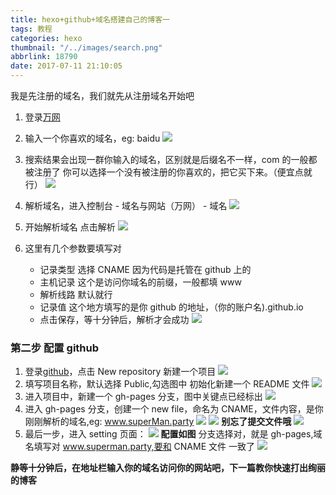 ```yaml
---
title: hexo+github+域名搭建自己的博客一
tags: 教程
categories: hexo
thumbnail: "/../images/search.png"
abbrlink: 18790
date: 2017-07-11 21:10:05
---
```


我是先注册的域名，我们就先从注册域名开始吧

1. 登录[万网](https://wanwang.aliyun.com)
   <!-- more -->
2. 输入一个你喜欢的域名，eg: baidu
   <img src='/../images/search.png'/>

3. 搜索结果会出现一群你输入的域名，区别就是后缀名不一样，com 的一般都被注册了 你可以选择一个没有被注册的你喜欢的，把它买下来。（便宜点就行）
   <img src='/../images/searchResult.png'/>
4. 解析域名，进入控制台 - 域名与网站（万网） - 域名
   <img src='/../images/control.png'/>
5. 开始解析域名
   点击解析
   <img src='/../images/jiexi.png'/>
6. 这里有几个参数要填写对
   - 记录类型 选择 CNAME 因为代码是托管在 github 上的
   - 主机记录 这个是访问你域名的前缀，一般都填 www
   - 解析线路 默认就行
   - 记录值 这个地方填写的是你 github 的地址，（你的账户名).github.io
   - 点击保存，等十分钟后，解析才会成功
     <img src='/../images/jiexi1.png'/>

### 第二步 配置 github

1. 登录[github](https://github.com)，点击 New repository 新建一个项目
   <img src='/../images/repository.png'/>
2. 填写项目名称，默认选择 Public,勾选图中 初始化新建一个 README 文件
   <img src="/../images/create.png"/>
3. 进入项目中，新建一个 gh-pages 分支，图中关键点已经标出
   <img src="/../images/createBranch.png"/>
4. 进入 gh-pages 分支，创建一个 new file，命名为 CNAME，文件内容，是你刚刚解析的域名,eg: www.superMan.party
   <img src="/../images/CNAME1.png"/>
   <img src="/../images/CNAME2.png"/>
   **别忘了提交文件哦**
   <img src="/../images/commit.png"/>
5. 最后一步，进入 setting 页面：
   <img src="/../images/setting.png"/>
   **配置如图**
   分支选择对，就是 gh-pages,域名填写对 www.superman.party,要和 CNAME 文件 一致了
   <img src="/../images/ghPages.png"/>

**静等十分钟后，在地址栏输入你的域名访问你的网站吧，下一篇教你快速打出绚丽的博客**
